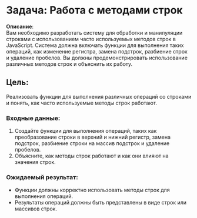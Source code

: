 # Задача: Работа с методами строк

**Описание**:  
Вам необходимо разработать систему для обработки и манипуляции строками с использованием часто используемых методов строк в JavaScript. Система должна включать функции для выполнения таких операций, как изменение регистра, замена подстрок, разбиение строк и удаление пробелов. Вы должны продемонстрировать использование различных методов строк и объяснить их работу.

## Цель:  
Реализовать функции для выполнения различных операций со строками и понять, как часто используемые методы строк работают.

### Входные данные:
1. Создайте функции для выполнения операций, таких как преобразование строки в верхний и нижний регистр, замена подстрок, разбиение строки на массив подстрок и удаление пробелов.
2. Объясните, как методы строк работают и как они влияют на значения строк.

### Ожидаемый результат:

- Функции должны корректно использовать методы строк для выполнения операций.
- Результаты операций должны быть представлены в виде строк или массивов строк.

